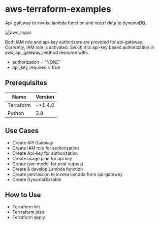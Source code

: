# aws-terraform-examples
Api-gateway to invoke lambda function and insert data to dynamoDB.

![aws_logos](https://user-images.githubusercontent.com/6909124/228962653-7e80c637-0645-4932-8cac-599f51a5b1af.png)

Both IAM role and api-key authorizers are provided for api-gateway. Currently, IAM role is activated. Swich it to api-key based authorization in aws_api_gateway_method resource with:
- authorization = "NONE"
- api_key_required = true


## Prerequisites
| Name       | Version  |
| ---------- |----------|
| Terraform  |  ~>1.4.0 |
| Python     |  3.8     |


## Use Cases
- Create API Gateway
- Create IAM role for authorization
- Create Api-key for authorization
- Create usage plan for api key
- Create json model for post request
- Create & develop Lambda function
- Create permission to invoke lambda from api-gateway
- Create DynamoDb table

## How to Use
- Terraform init
- Terrraform plan
- Terraform apply

